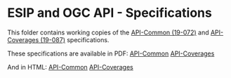 #  ESIP and OGC API - Specifications

This folder contains working copies of the [API-Common (19-072)](https://github.com/opengeospatial/CoverageProcessAnalytics/blob/master/Specifications/19-072.html) and [API-Coverages (19-087)](https://github.com/opengeospatial/CoverageProcessAnalytics/blob/master/Specifications/19-087.html) specifications.

These specifications are available in PDF:
    [API-Common](https://github.com/opengeospatial/CoverageProcessAnalytics/blob/master/Specifications/19-072.pdf)
    [API-Coverages](https://github.com/opengeospatial/CoverageProcessAnalytics/blob/master/Specifications/19-087.pdf)

And in HTML:
    [API-Common](https://github.com/opengeospatial/CoverageProcessAnalytics/blob/master/Specifications/19-072.html)
    [API-Coverages](https://github.com/opengeospatial/CoverageProcessAnalytics/blob/master/Specifications/19-087.html)


